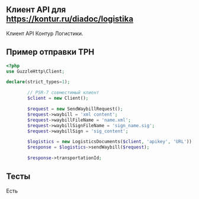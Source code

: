 Клиент API для https://kontur.ru/diadoc/logistika
---------------------------

Клиент API Контур Логистики.

## Пример отправки ТРН

```php
<?php
use GuzzleHttp\Client;

declare(strict_types=1);

        // PSR-7 совместимый клиент
        $client = new Client();

        $request = new SendWaybillRequest();
        $request->waybill = 'xml content';
        $request->waybillFileName = 'name.xml';
        $request->waybillSignFileName = 'sign_name.sig';
        $request->waybillSign = 'sig_content';

        $logistics = new LogisticsDocuments($client, 'apikey', 'URL'));
        $response = $logistics->sendWaybill($request);

        $response->transportationId;
```

## Тесты

Есть
